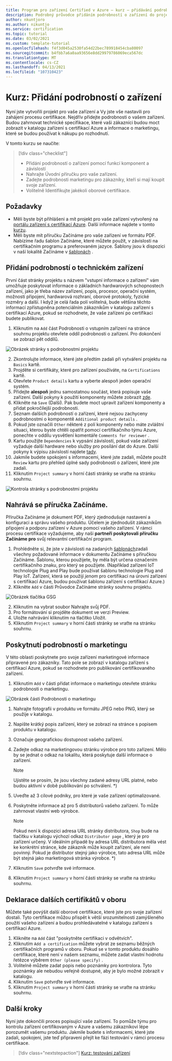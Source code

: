 ```yaml
---
title: Program pro zařízení Certified v Azure – kurz – přidávání podrobností o zařízení
description: Podrobný průvodce přidáním podrobností o zařízení do projektu na portálu zařízení s certifikací Azure
author: nkuntjoro
ms.author: nikuntjo
ms.service: certification
ms.topic: tutorial
ms.date: 03/02/2021
ms.custom: template-tutorial
ms.openlocfilehash: f4f3d045a2530fa54d22bec789918454cba80097
ms.sourcegitcommit: b4fbb7a6a0aa93656e8dd29979786069eca567dc
ms.translationtype: MT
ms.contentlocale: cs-CZ
ms.lasthandoff: 04/13/2021
ms.locfileid: "107310423"
---
```

# <a name="tutorial-add-device-details"></a>Kurz: Přidání podrobností o zařízení

Nyní jste vytvořili projekt pro vaše zařízení a Vy jste vše nastavili pro zahájení procesu certifikace. Nejdřív přidejte podrobnosti o vašem zařízení. Budou zahrnovat technické specifikace, které vaši zákazníci budou moct zobrazit v katalogu zařízení s certifikací Azure a informace o marketingu, které se budou používat k nákupu po rozhodnutí.

V tomto kurzu se naučíte:

> [!div class="checklist"]
> * Přidání podrobností o zařízení pomocí funkcí komponent a závislostí
> * Nahrajte Úvodní příručku pro vaše zařízení.
> * Zadejte podrobnosti marketingu pro zákazníky, kteří si mají koupit svoje zařízení.
> * Volitelně Identifikujte jakékoli oborové certifikace.

## <a name="prerequisites"></a>Požadavky

* Měli byste být přihlášeni a mít projekt pro vaše zařízení vytvořený na [portálu zařízení s certifikací Azure](https://certify.azure.com). Další informace najdete v tomto [kurzu](tutorial-01-creating-your-project.md).
* Měli byste mít příručku Začínáme pro vaše zařízení ve formátu PDF. Nabízíme řadu šablon Začínáme, které můžete použít, v závislosti na certifikačním programu a preferovaném jazyce. Šablony jsou k dispozici v naší lokalitě Začínáme v [šablonách](https://aka.ms/GSTemplate "Začít šablony") .

## <a name="adding-technical-device-details"></a>Přidání podrobností o technickém zařízení

První část stránky projektu s názvem "vstupní informace o zařízení" vám umožňuje poskytovat informace o základních hardwarových schopnostech zařízení, jako je třeba název zařízení, popis, procesor, operační systém, možnosti připojení, hardwarová rozhraní, oborové protokoly, fyzické rozměry a další. I když je celá řada polí volitelná, bude většina těchto informací zpřístupněna potenciálním zákazníkům v katalogu zařízení s certifikací Azure, pokud se rozhodnete, že vaše zařízení po certifikaci budete publikovat.

1. Kliknutím na `Add` část Podrobnosti o vstupním zařízení na stránce souhrnu projektu otevřete oddíl podrobnosti o zařízení. Pro dokončení se zobrazí pět oddílů.

![Obrázek stránky s podrobnostmi projektu](./media/images/device-details-menu.png)

2. Zkontrolujte informace, které jste předtím zadali při vytváření projektu na `Basics` kartě.
1. Projděte si certifikáty, které pro zařízení používáte, na `Certifications` kartě.
1. Otevřete `Product details` kartu a vyberte alespoň jeden operační systém.
1. Přidejte **alespoň** jednu samostatnou součást, která popisuje vaše zařízení. Další pokyny k použití komponenty můžete zobrazit [zde](how-to-using-the-components-feature.md).
1. Klikněte na `Save` (Další). Pak budete moct upravit zařízení komponenty a přidat pokročilejší podrobnosti.
1. Seznam dalších podrobností o zařízení, které nejsou zachyceny podrobnostmi o komponentě `Additional product details` .
1. Pokud jste označili `Other` některé z polí komponenty nebo máte zvláštní situaci, kterou byste chtěli opatřit pomocí certifikačního týmu Azure, ponechte v oddílu vysvětlení komentáře `Comments for reviewer` .
1. Kartu použijte `Dependencies` k vypsání závislostí, pokud vaše zařízení vyžaduje další hardware nebo služby pro posílání dat do Azure. Další pokyny k výpisu závislostí najdete [tady](how-to-indirectly-connected-devices.md).
1. Jakmile budete spokojeni s informacemi, které jste zadali, můžete použít `Review` kartu pro přehled úplné sady podrobností o zařízení, které jste zadali.
1. Kliknutím `Project summary` v horní části stránky se vraťte na stránku souhrnu.

![Kontrola stránky s podrobnostmi projektu](./media/images/sample-device-details.png)

## <a name="uploading-a-get-started-guide"></a>Nahrává se příručka Začínáme.

Příručka Začínáme je dokument PDF, který zjednodušuje nastavení a konfiguraci a správu vašeho produktu. Účelem je zjednodušit zákazníkům připojení a podporu zařízení v Azure pomocí vašeho zařízení. V rámci procesu certifikace vyžadujeme, aby naši **partneři poskytovali příručku Začínáme pro** svůj relevantní certifikační program.

1. Prohlédněte si, že jste v závislosti na zadaných [šablonách](https://aka.ms/GSTemplate)zadali všechny požadované informace v dokumentu Začínáme s příručkou Začínáme. Šablonu, kterou použijete, by měla být určena označením certifikačního znaku, pro který se použijete. (Například zařízení IoT technologie Plug and Play bude používat šablonu technologie Plug and Play IoT. Zařízení, která se použijí *jenom* pro certifikaci na úrovni zařízení s certifikací Azure, budou používat šablonu zařízení s certifikací Azure.)
1. Klikněte `Add` v části Průvodce Začínáme stránky souhrnu projektu.

![Obrázek tlačítka GSG](./media/images/gsg-menu.png)

2. Kliknutím na vybrat soubor Nahrajte svůj PDF.
1. Pro formátování si projděte dokument ve verzi Preview.
1. Uložte nahrávání kliknutím na tlačítko Uložit.
1. Kliknutím `Project summary` v horní části stránky se vraťte na stránku souhrnu.

## <a name="providing-marketing-details"></a>Poskytnutí podrobností o marketingu

V této oblasti poskytnete pro svoje zařízení marketingové informace připravené pro zákazníky. Tato pole se zobrazí v katalogu zařízení s certifikací Azure, pokud se rozhodnete pro publikování certifikovaného zařízení.

1. Kliknutím `Add` v části přidat informace o marketingu otevřete stránku podrobnosti o marketingu.

![Obrázek části Podrobnosti o marketingu](./media/images/marketing-details.png)

1. Nahrajte fotografii v produktu ve formátu JPEG nebo PNG, který se použije v katalogu.
1. Napište krátký popis zařízení, který se zobrazí na stránce s popisem produktu v katalogu.
1. Označuje geografickou dostupnost vašeho zařízení.
1. Zadejte odkaz na marketingovou stránku výrobce pro toto zařízení. Mělo by se jednat o odkaz na lokalitu, která poskytuje další informace o zařízení.
    > [!Note]
    > Ujistěte se prosím, že jsou všechny zadané adresy URL platné, nebo budou aktivní v době publikování po schválení. *)

1. Uveďte až 3 cílové podniky, pro které je vaše zařízení optimalizované.
1. Poskytněte informace až pro 5 distributorů vašeho zařízení. To může zahrnovat vlastní web výrobce.

    > [!Note]
    > Pokud není k dispozici adresa URL stránky distributora, `Shop` bude na tlačítku v katalogu výchozí odkaz `Distributor page` , který je pro zařízení určený. V ideálním případě by adresa URL distributora měla vést ke konkrétní stránce, kde zákazník může koupit zařízení, ale není povinný. Pokud je distributor stejný jako výrobce, tato adresa URL může být stejná jako marketingová stránka výrobce. *)

1. Kliknutím `Save` potvrďte své informace.
1. Kliknutím `Project summary` v horní části stránky se vraťte na stránku souhrnu.

## <a name="declaring-additional-industry-certifications"></a>Deklarace dalších certifikátů v oboru

Můžete také povýšit další oborové certifikace, které jste pro svoje zařízení dostali. Tyto certifikace můžou přispět k větší srozumitelnosti zamýšleného použití vašeho zařízení a budou prohledávatelné v katalogu zařízení s certifikací Azure.

1. Klikněte na `Add` část "poskytněte certifikaci v odvětvích".
1. Kliknutím `Add a certification` můžete vybrat ze seznamu běžných certifikačních programů v oboru. Pokud se v tomto produktu dosáhlo certifikace, které není v našem seznamu, můžete zadat vlastní hodnotu řetězce výběrem `Other (please specify)` .
1. Volitelně můžete zadat popis nebo poznámky pro kontrolora. Tyto poznámky ale nebudou veřejně dostupné, aby je bylo možné zobrazit v katalogu.
1. Kliknutím `Save` potvrďte své informace.
1. Kliknutím `Project summary` v horní části stránky se vraťte na stránku souhrnu.

## <a name="next-steps"></a>Další kroky

Nyní jste dokončili proces popisující vaše zařízení. To pomůže týmu pro kontrolu zařízení certifikovaným v Azure a vašemu zákazníkovi lépe porozumět vašemu produktu. Jakmile budete s informacemi, které jste zadali, spokojeni, jste teď připraveni přejít ke fázi testování v rámci procesu certifikace.
> [!div class="nextstepaction"]
> [Kurz: testování zařízení](tutorial-03-testing-your-device.md)
